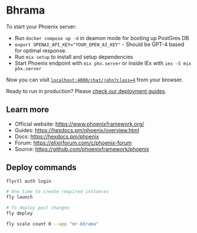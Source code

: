# Bhrama

To start your Phoenix server:

  * Run `docker compose up -d` in deamon mode for booting up PostGres DB
  * `export OPENAI_API_KEY="YOUR_OPEN_AI_KEY"` - Should be GPT-4 based for optimal response.
  * Run `mix setup` to install and setup dependencies
  * Start Phoenix endpoint with `mix phx.server` or inside IEx with `iex -S mix phx.server`

Now you can visit [`localhost:4000/chat/john?class=4`](localhost:4000/chat/john?class=4) from your browser.

Ready to run in production? Please [check our deployment guides](https://hexdocs.pm/phoenix/deployment.html).

## Learn more

  * Official website: https://www.phoenixframework.org/
  * Guides: https://hexdocs.pm/phoenix/overview.html
  * Docs: https://hexdocs.pm/phoenix
  * Forum: https://elixirforum.com/c/phoenix-forum
  * Source: https://github.com/phoenixframework/phoenix


## Deploy commands

```bash
flyctl auth login

# One time to create required instances
fly launch

# To deploy post changes
fly deploy

fly scale count 0 --app "mr-bhrama"
```

